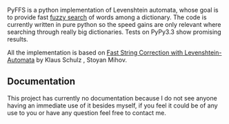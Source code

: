 PyFFS is a python implementation of Levenshtein automata, whose goal 
is to provide fast 
[fuzzy search](https://en.wikipedia.org/wiki/Approximate_string_matching)
of words among a dictionary. The code is currently written in pure python 
so the speed gains are only relevant where searching through really big dictionaries.
Tests on PyPy3.3 show promising results.

All the implementation is based on [Fast String Correction with Levenshtein-Automata](http://citeseerx.ist.psu.edu/viewdoc/summary?doi=10.1.1.16.652) by Klaus Schulz , Stoyan Mihov.


## Documentation

This project has currently no documentation because I do not see anyone having an immediate use of it besides myself, if you feel it could be of any use to you or have any question feel free to contact me.
